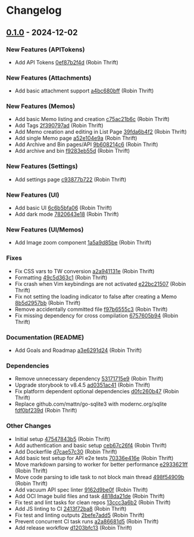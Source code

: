 # Changelog

## [0.1.0](https://github.com/RobinThrift/conveyor/releases/tag/v0.1.0) - 2024-12-02

### <!-- 0 -->New Features (APITokens)

- Add API Tokens [0ef87b2f4d](https://github.com/RobinThrift/conveyor/commit/0ef87b2f4dbbe41c6204cd4cb3828fafbb051fe1) (Robin Thrift)

### <!-- 0 -->New Features (Attachments)

- Add basic attachment support [a4bc680bff](https://github.com/RobinThrift/conveyor/commit/a4bc680bff1117ec762b42b45b77d1c85afb2c2c) (Robin Thrift)

### <!-- 0 -->New Features (Memos)

- Add basic Memo listing and creation [c75ac21b6c](https://github.com/RobinThrift/conveyor/commit/c75ac21b6ccb0f37fe8e9e26c033db4c10ebda13) (Robin Thrift)
- Add Tags [2f390797ad](https://github.com/RobinThrift/conveyor/commit/2f390797ad4344965194ad1ff0117d0c4147a3f1) (Robin Thrift)
- Add Memo creation and editing in List Page [39fda6b4f2](https://github.com/RobinThrift/conveyor/commit/39fda6b4f2d2647b078c6ac9011033f4b4b253eb) (Robin Thrift)
- Add single Memo page [a52e104e9a](https://github.com/RobinThrift/conveyor/commit/a52e104e9aa79501338d3a33fe53d293218a4246) (Robin Thrift)
- Add Archive and Bin pages/API [9b608214c6](https://github.com/RobinThrift/conveyor/commit/9b608214c677d1527b92a8d5bdf96f1683f09ef9) (Robin Thrift)
- Add archive and bin [f9283eb55d](https://github.com/RobinThrift/conveyor/commit/f9283eb55d763f469f117608ae3c4075be86118f) (Robin Thrift)

### <!-- 0 -->New Features (Settings)

- Add settings page [c93877b722](https://github.com/RobinThrift/conveyor/commit/c93877b7222f96ec4476bf240e774a2e14241f1e) (Robin Thrift)

### <!-- 0 -->New Features (UI)

- Add basic UI [6c6b5bfa06](https://github.com/RobinThrift/conveyor/commit/6c6b5bfa068231b750b41271615f2af69bc7cda9) (Robin Thrift)
- Add dark mode [7820643e18](https://github.com/RobinThrift/conveyor/commit/7820643e1885722177ae2ff9f9e83723cc561e02) (Robin Thrift)

### <!-- 0 -->New Features (UI/Memos)

- Add Image zoom component [1a5a9d85be](https://github.com/RobinThrift/conveyor/commit/1a5a9d85beb9dbeb1b3e6bc934fb8a7bf09b3589) (Robin Thrift)

### <!-- 1 -->Fixes

- Fix CSS vars to TW conversion [a2a941131e](https://github.com/RobinThrift/conveyor/commit/a2a941131e20118d288bcc8e6ecfa93c7b2fc619) (Robin Thrift)
- Formatting [49c5d363c1](https://github.com/RobinThrift/conveyor/commit/49c5d363c10687f48c4518e39ea4677685554a66) (Robin Thrift)
- Fix crash when Vim keybindings are not activated [e22bc21507](https://github.com/RobinThrift/conveyor/commit/e22bc21507e255d44edb65c7ce2afc899b7f62f0) (Robin Thrift)
- Fix not setting the loading indicator to false after creating a Memo [8b5d2957bb](https://github.com/RobinThrift/conveyor/commit/8b5d2957bbad62978ca7569b6476a012e8c9b55b) (Robin Thrift)
- Remove accidentally committed file [f97b6555c3](https://github.com/RobinThrift/conveyor/commit/f97b6555c3c4bd0a662121c596217a4a1d51ab08) (Robin Thrift)
- Fix missing dependency for cross compilation [6757605b94](https://github.com/RobinThrift/conveyor/commit/6757605b9489e6829b0d1374d49cf963a687c17c) (Robin Thrift)

### <!-- 2 -->Documentation (README)

- Add Goals and Roadmap [a3e6291d24](https://github.com/RobinThrift/conveyor/commit/a3e6291d247527a3f3ad370b71aad3ce879e1f3f) (Robin Thrift)

### <!-- 4 -->Dependencies

- Remove unnecessary dependency [53171715e9](https://github.com/RobinThrift/conveyor/commit/53171715e9eb3326e803ac8c5c118c664bfc9fe8) (Robin Thrift)
- Upgrade storybook to v8.4.5 [ad0351ac41](https://github.com/RobinThrift/conveyor/commit/ad0351ac41192c7fe25ab0ddcf5b3f5b5def1eac) (Robin Thrift)
- Fix platform dependent optional dependencies [d0fc260b47](https://github.com/RobinThrift/conveyor/commit/d0fc260b4706da6ed0331d41231d4a2c6ca700de) (Robin Thrift)
- Replace github.com/mattn/go-sqlite3 with modernc.org/sqlite [fdf0bf239d](https://github.com/RobinThrift/conveyor/commit/fdf0bf239d2e774659cf2f787369b0b2f5f504ac) (Robin Thrift)

### <!-- 6 -->Other Changes

- Initial setup [47547843b5](https://github.com/RobinThrift/conveyor/commit/47547843b55ed7c8c0e15cd96659229bf10d726f) (Robin Thrift)
- Add authentication and basic setup [ceb67c26f4](https://github.com/RobinThrift/conveyor/commit/ceb67c26f48fdab4eccc08df5228130fc5f1c779) (Robin Thrift)
- Add Dockerfile [d7cae57c30](https://github.com/RobinThrift/conveyor/commit/d7cae57c302198da6abe6c3260cdd7f3388c6193) (Robin Thrift)
- Add basic test setup for API e2e tests [70336e416e](https://github.com/RobinThrift/conveyor/commit/70336e416e5ca850c0b39f1495163759834d505e) (Robin Thrift)
- Move markdown parsing to worker for better performance [e2933621ff](https://github.com/RobinThrift/conveyor/commit/e2933621ff1a882d82ca96b903f2b67e793b02e6) (Robin Thrift)
- Move code parsing to idle task to not block main thread [498f54909b](https://github.com/RobinThrift/conveyor/commit/498f54909bd3aad31bd1e2ed3eeed67082afa6d1) (Robin Thrift)
- Add vacuum API spec linter [9162d9be0f](https://github.com/RobinThrift/conveyor/commit/9162d9be0fcec68705161aa42c2ba3636b6465e5) (Robin Thrift)
- Add OCI Image build files and task [4818da21de](https://github.com/RobinThrift/conveyor/commit/4818da21de6183a7293bc3233f596764d507283e) (Robin Thrift)
- Fix test and lint tasks for clean repos [13ccc3a6b2](https://github.com/RobinThrift/conveyor/commit/13ccc3a6b2f5d67319d1e80cd29120624d252b23) (Robin Thrift)
- Add JS linting to CI [2413f72ba8](https://github.com/RobinThrift/conveyor/commit/2413f72ba82822543d6a40c12a95c66eceb6a16e) (Robin Thrift)
- Fix test and linting outputs [2befe7add5](https://github.com/RobinThrift/conveyor/commit/2befe7add5277578f1fa3e96be4f1de435a5bbdf) (Robin Thrift)
- Prevent concurrent CI task runs [a2a86681d5](https://github.com/RobinThrift/conveyor/commit/a2a86681d54fbadee2350fb1140f66234ae96996) (Robin Thrift)
- Add release workflow [d1203bfc13](https://github.com/RobinThrift/conveyor/commit/d1203bfc13149f08b9863f8ca652cff548b3d320) (Robin Thrift)


